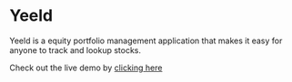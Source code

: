 # Yeeld
Yeeld is a equity portfolio management application that makes it easy for anyone to track and lookup stocks.


Check out the live demo by [clicking here](http://yeeld.herokuapp.com/)
